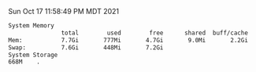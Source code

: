 Sun Oct 17 11:58:49 PM MDT 2021
```bash
System Memory
               total        used        free      shared  buff/cache   available
Mem:           7.7Gi       777Mi       4.7Gi       9.0Mi       2.2Gi       6.6Gi
Swap:          7.6Gi       448Mi       7.2Gi
System Storage
668M	.
```
